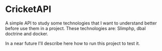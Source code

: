 # CricketAPI
A simple API to study some technologies that I want to understand better before use them in a project. These technologies are: Slimphp, dbal doctrine and docker.

In a near future I'll describe here how to run this project to test it.
